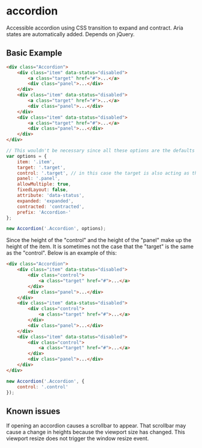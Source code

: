 accordion
=========

Accessible accordion using CSS transition to expand and contract. Aria states are automatically added. Depends on jQuery.

Basic Example
-------------

```html
<div class="Accordion">
    <div class="item" data-status="disabled">
        <a class="target" href="#">...</a>
        <div class="panel">...</div>
    </div>
    <div class="item" data-status="disabled">
        <a class="target" href="#">...</a>
        <div class="panel">...</div>
    </div>
    <div class="item" data-status="disabled">
        <a class="target" href="#">...</a>
        <div class="panel">...</div>
    </div>
</div>
```

```js
// This wouldn't be necessary since all these options are the defaults
var options = {
    item: '.item',
    target: '.target',
    control: '.target', // in this case the target is also acting as the control
    panel: '.panel',
    allowMultiple: true,
    fixedLayout: false,
    attribute: 'data-status',
    expanded: 'expanded',
    contracted: 'contracted',
    prefix: 'Accordion-'
};

new Accordion('.Accordion', options);
```

Since the height of the "control" and the height of the "panel" make up the height of the item. It is sometimes not the case that the "target" is the same as the "control". Below is an example of this:

```html
<div class="Accordion">
    <div class="item" data-status="disabled">
        <div class="control">
            <a class="target" href="#">...</a>
        </div>
        <div class="panel">...</div>
    </div>
    <div class="item" data-status="disabled">
        <div class="control">
            <a class="target" href="#">...</a>
        </div>
        <div class="panel">...</div>
    </div>
    <div class="item" data-status="disabled">
        <div class="control">
            <a class="target" href="#">...</a>
        </div>
        <div class="panel">...</div>
    </div>
</div>
```

```js
new Accordion('.Accordion', {
    control: '.control'
});
```


Known issues
------------

If opening an accordion causes a scrollbar to appear. That scrollbar may cause a change in heights because the viewport size has changed. This viewport resize does not trigger the window resize event.
